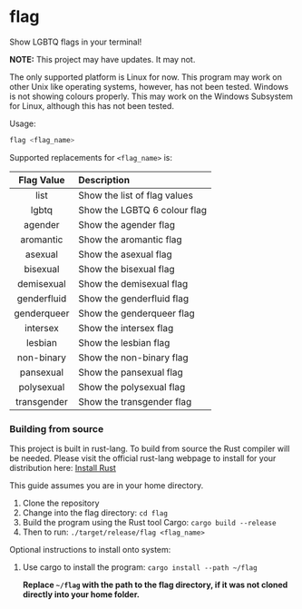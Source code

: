 # flag

Show LGBTQ flags in your terminal! 

**NOTE:** This project may have updates. It may not.

The only supported platform is Linux for now. This program may work on other Unix like operating systems, however, has not been tested. Windows is not showing colours properly. This may work on the Windows Subsystem for Linux, although this has not been tested. 

Usage:

```bash
flag <flag_name>
```

Supported replacements for `<flag_name>` is:

| Flag Value   | Description                       |
|:------------:|:--------------------------------- |
| list         | Show the list of flag values      |
| lgbtq        | Show the LGBTQ 6 colour flag      |
| agender      | Show the agender flag             |
| aromantic    | Show the aromantic flag           |
| asexual      | Show the asexual flag             |
| bisexual     | Show the bisexual flag            |
| demisexual   | Show the demisexual flag          |
| genderfluid  | Show the genderfluid flag         |
| genderqueer  | Show the genderqueer flag         |
| intersex     | Show the intersex flag            |
| lesbian      | Show the lesbian flag             |
| non-binary   | Show the non-binary flag          |
| pansexual    | Show the pansexual flag           |
| polysexual   | Show the polysexual flag          |
| transgender  | Show the transgender flag         |

### Building from source

This project is built in rust-lang. To build from source the Rust compiler will be needed. Please visit the official rust-lang webpage to install for your distribution here: [Install Rust](https://www.rust-lang.org/tools/install)

This guide assumes you are in your home directory.

1. Clone the repository
2. Change into the flag directory: `cd flag`
3. Build the program using the Rust tool Cargo: `cargo build --release`
4. Then to run: `./target/release/flag <flag_name>`

Optional instructions to install onto system:

1. Use cargo to install the program: `cargo install --path ~/flag`
   
   **Replace `~/flag` with the path to the flag directory, if it was not cloned directly into your home folder.**
